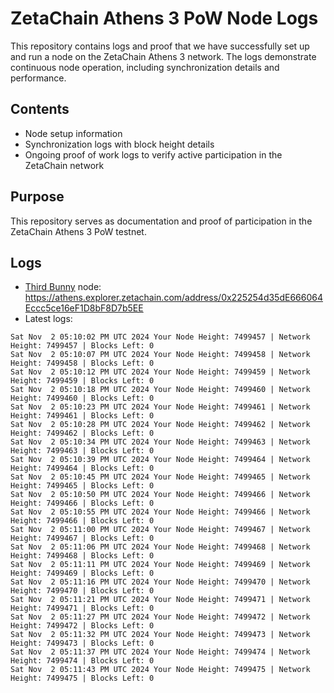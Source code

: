 # ZetaChain Athens 3 PoW Node Logs
This repository contains logs and proof that we have successfully set up and run a node on the ZetaChain Athens 3 network. The logs demonstrate continuous node operation, including synchronization details and performance.

## Contents
- Node setup information
- Synchronization logs with block height details
- Ongoing proof of work logs to verify active participation in the ZetaChain network

## Purpose
This repository serves as documentation and proof of participation in the ZetaChain Athens 3 PoW testnet.

## Logs

- [Third Bunny](https://thirdbunny.xyz/) node: https://athens.explorer.zetachain.com/address/0x225254d35dE666064Eccc5ce16eF1D8bF8D7b5EE
- Latest logs:
```
Sat Nov  2 05:10:02 PM UTC 2024 Your Node Height: 7499457 | Network Height: 7499457 | Blocks Left: 0
Sat Nov  2 05:10:07 PM UTC 2024 Your Node Height: 7499458 | Network Height: 7499458 | Blocks Left: 0
Sat Nov  2 05:10:12 PM UTC 2024 Your Node Height: 7499459 | Network Height: 7499459 | Blocks Left: 0
Sat Nov  2 05:10:18 PM UTC 2024 Your Node Height: 7499460 | Network Height: 7499460 | Blocks Left: 0
Sat Nov  2 05:10:23 PM UTC 2024 Your Node Height: 7499461 | Network Height: 7499461 | Blocks Left: 0
Sat Nov  2 05:10:28 PM UTC 2024 Your Node Height: 7499462 | Network Height: 7499462 | Blocks Left: 0
Sat Nov  2 05:10:34 PM UTC 2024 Your Node Height: 7499463 | Network Height: 7499463 | Blocks Left: 0
Sat Nov  2 05:10:39 PM UTC 2024 Your Node Height: 7499464 | Network Height: 7499464 | Blocks Left: 0
Sat Nov  2 05:10:45 PM UTC 2024 Your Node Height: 7499465 | Network Height: 7499465 | Blocks Left: 0
Sat Nov  2 05:10:50 PM UTC 2024 Your Node Height: 7499466 | Network Height: 7499466 | Blocks Left: 0
Sat Nov  2 05:10:55 PM UTC 2024 Your Node Height: 7499466 | Network Height: 7499466 | Blocks Left: 0
Sat Nov  2 05:11:00 PM UTC 2024 Your Node Height: 7499467 | Network Height: 7499467 | Blocks Left: 0
Sat Nov  2 05:11:06 PM UTC 2024 Your Node Height: 7499468 | Network Height: 7499468 | Blocks Left: 0
Sat Nov  2 05:11:11 PM UTC 2024 Your Node Height: 7499469 | Network Height: 7499469 | Blocks Left: 0
Sat Nov  2 05:11:16 PM UTC 2024 Your Node Height: 7499470 | Network Height: 7499470 | Blocks Left: 0
Sat Nov  2 05:11:21 PM UTC 2024 Your Node Height: 7499471 | Network Height: 7499471 | Blocks Left: 0
Sat Nov  2 05:11:27 PM UTC 2024 Your Node Height: 7499472 | Network Height: 7499472 | Blocks Left: 0
Sat Nov  2 05:11:32 PM UTC 2024 Your Node Height: 7499473 | Network Height: 7499473 | Blocks Left: 0
Sat Nov  2 05:11:37 PM UTC 2024 Your Node Height: 7499474 | Network Height: 7499474 | Blocks Left: 0
Sat Nov  2 05:11:43 PM UTC 2024 Your Node Height: 7499475 | Network Height: 7499475 | Blocks Left: 0
```
